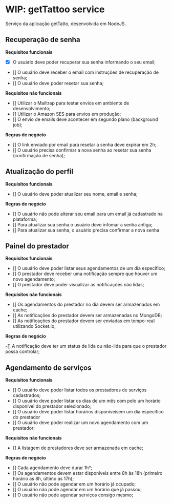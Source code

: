# WIP: getTattoo service

Serviço da aplicação getTatto, desenvolvida em NodeJS.


## Recuperação de senha

**Requisitos funcionais**

- [x] O usuário deve poder recuperar sua senha informando o seu email;
- [] O usuário deve receber o email com instruções de recuperação de senha;
- [] O usuário deve poder resetar sua senha;

**Requisitos não funcionais**

- [] Utilizar o Mailtrap para testar envios em ambiente de desenvolvimento;
- [] Utilizar o Amazon SES para envios em produção;
- [] O envio de emails deve acontecer em segundo plano (background job);

**Regras de negócio**

- [] O link enviado por email para resetar a senha deve expirar em 2h;
- [] O usuário precisa confirmar a nova senha ao resetar sua senha (confirmação de senha);

## Atualização do perfil

**Requisitos funcionais**

- [] O usuário deve poder atualizar seu nome, email e senha;

**Regras de negócio**
- [] O usuário não pode alterar seu email para um email já cadastrado na plataforma;
- [] Para atualizar sua senha o usuário deve infomar a senha antiga;
- [] Para atualizar sua senha, o usuário precisa confirmar a nova senha

## Painel do prestador

**Requisitos funcionais**

- [] O usuário deve poder listar seus agendamentos de um dia específico;
- [] O prestador deve receber uma notificação sempre que houver um novo agendamento;
- [] O prestador deve poder visualizar as notificações não lidas;

**Requisitos não funcionais**
- [] Os agendamentos do prestador no dia devem ser armazenados em cache;
- [] As notificações do prestador devem ser armazenadas no MongoDB;
- [] As notificações do prestador devem ser enviadas em tempo-real utilizando Socket.io;

**Regras de negócio**

-[] A notificação deve ter um status de lida ou não-lida para que o prestador possa controlar;

## Agendamento de serviços

**Requisitos funcionais**

- [] O usuário deve poder listar todos os prestadores de serviços cadastrados;
- [] O usuário deve poder listar os dias de um mês com pelo um horário disponível do prestador selecionado;
- [] O usuário deve poder listar horários disponíveisem um dia específico do prestador
- [] O usuário deve poder realizar um novo agendamento com um prestador;

**Requisitos não funcionais**

- [] A listagem de prestadores deve ser armazenada em cache;

**Regras de negócio**

- [] Cada agendamento deve durar 1h\*;
- [] Os agendamentos devem estar disponíveis entre 8h às 18h (primeiro horário as 8h, último as 17h);
- [] O usuário não pode agendar em um horário já ocupado;
- [] O usuário não pode agendar em um horário que já passou;
- [] O usuário não pode agendar serviços consigo mesmo;

